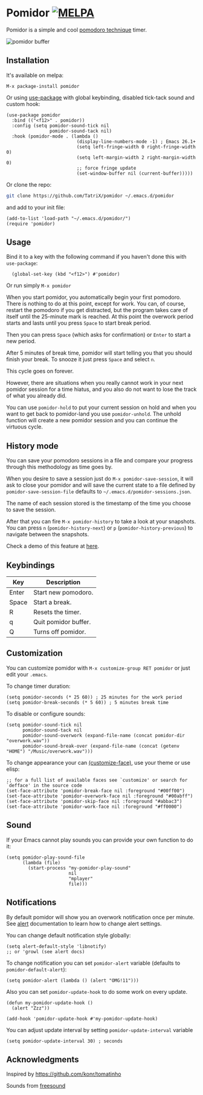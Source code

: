 # Pomidor [![MELPA](https://melpa.org/packages/pomidor-badge.svg)](https://melpa.org/#/pomidor)

Pomidor is a simple and cool [pomodoro technique](http://www.pomodorotechnique.com/) timer.

![*pomidor* buffer](https://i.imgur.com/33A938J.png)

## Installation

It's available on melpa:
```
M-x package-install pomidor
```

Or using [use-package](https://github.com/jwiegley/use-package) with global keybinding, disabled tick-tack sound and custom hook:
```elisp
(use-package pomidor
  :bind (("<f12>" . pomidor))
  :config (setq pomidor-sound-tick nil
                pomidor-sound-tack nil)
  :hook (pomidor-mode . (lambda ()
                          (display-line-numbers-mode -1) ; Emacs 26.1+
                          (setq left-fringe-width 0 right-fringe-width 0)
                          (setq left-margin-width 2 right-margin-width 0)
                          ;; force fringe update
                          (set-window-buffer nil (current-buffer)))))
```

Or clone the repo:
```sh
git clone https://github.com/TatriX/pomidor ~/.emacs.d/pomidor
```
and add to your init file:
```elisp
(add-to-list 'load-path "~/.emacs.d/pomidor/")
(require 'pomidor)

```

## Usage

Bind it to a key with the following command if you haven't done this with `use-package`:

```elisp
  (global-set-key (kbd "<f12>") #'pomidor)
```
Or run simply `M-x pomidor`

When you start pomidor, you automatically begin your first
pomodoro. There is nothing to do at this point, except for work. You
can, of course, restart the pomodoro if you get distracted, but the
program takes care of itself until the 25-minute mark is reached. At
this point the overwork period starts and lasts until you press
`Space` to start break period.

Then you can press `Space` (which asks for confirmation) or `Enter` to start a new period.

After 5 minutes of break time, pomidor will start telling you that you
should finish your break. To snooze it just press `Space` and select
`n`.

This cycle goes on forever.

However, there are situations when you really cannot work in your next
pomidor session for a time hiatus, and you also do not want to lose
the track of what you already did.

You can use `pomidor-hold` to put your current session on hold and
when you want to get back to pomidor-land you use `pomidor-unhold`.
The unhold function will create a new pomidor session and you can
continue the virtuous cycle.


## History mode

You can save your pomodoro sessions in a file and compare your
progress through this methodology as time goes by.

When you desire to save a session just do `M-x pomidor-save-session`,
it will ask to close your pomidor and will save the current state to a
file defined by `pomidor-save-session-file` defaults to
`~/.emacs.d/pomidor-sessions.json`.

The name of each session stored is the timestamp of the time you
choose to save the session.

After that you can fire `M-x pomidor-history` to take a look at your
snapshots. You can press `n` (`pomidor-history-next`) or `p`
(`pomidor-history-previous`) to navigate between the snapshots.

Check a demo of this feature at [here](https://youtu.be/BJTT7nILcsY).

## Keybindings

| Key   | Description          |
|-------|----------------------|
| Enter | Start new pomodoro.  |
| Space | Start a break.       |
| R     | Resets the timer.    |
| q     | Quit pomidor buffer. |
| Q     | Turns off pomidor.   |

## Customization

You can customize pomidor with `M-x customize-group RET pomidor` or just edit your `.emacs`.

To change timer duration:
```elisp
(setq pomidor-seconds (* 25 60)) ; 25 minutes for the work period
(setq pomidor-break-seconds (* 5 60)) ; 5 minutes break time

```

To disable or configure sounds:
```elisp
(setq pomidor-sound-tick nil
      pomidor-sound-tack nil
      pomidor-sound-overwork (expand-file-name (concat pomidor-dir "overwork.wav"))
	  pomidor-sound-break-over (expand-file-name (concat (getenv "HOME") "/Music/overwork.wav")))
```

To change appearance your can [(customize-face)](https://www.gnu.org/software/emacs/manual/html_node/emacs/Face-Customization.html), use your theme or use elisp:
```elisp
;; for a full list of available faces see `customize' or search for `defface' in the source code
(set-face-attribute 'pomidor-break-face nil :foreground "#00ff00")
(set-face-attribute 'pomidor-overwork-face nil :foreground "#00abff")
(set-face-attribute 'pomidor-skip-face nil :foreground "#abbac3")
(set-face-attribute 'pomidor-work-face nil :foreground "#ff0000")
```

## Sound
If your Emacs cannot play sounds you can provide your own function to do it:
```elisp
(setq pomidor-play-sound-file
      (lambda (file)
        (start-process "my-pomidor-play-sound"
                       nil
                       "mplayer"
                       file)))
```

## Notifications
By default pomidor will show you an overwork notification once per minute.
See [alert](https://github.com/jwiegley/alert/) documentation to learn how to change alert settings.

You can change default notification style globally:
```elisp
(setq alert-default-style 'libnotify)
;; or 'growl (see alert docs)
```

To change notification you can set `pomidor-alert` variable (defaults to `pomidor-default-alert`):
```elisp
(setq pomidor-alert (lambda () (alert "OMG!11")))
```

Also you can set `pomidor-update-hook` to do some work on every update.
```elisp
(defun my-pomidor-update-hook ()
  (alert "Zzz"))

(add-hook 'pomidor-update-hook #'my-pomidor-update-hook)
```

You can adjust update interval by setting `pomidor-update-interval` variable
```elisp
(setq pomidor-update-interval 30) ; seconds
```

## Acknowledgments
Inspired by https://github.com/konr/tomatinho

Sounds from [freesound](http://www.freesound.org/people/InspectorJ/sounds/343130/)

